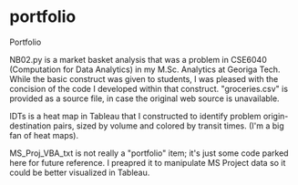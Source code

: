 # portfolio
Portfolio

NB02.py is a market basket analysis that was a problem in CSE6040 (Computation for Data Analytics) in my M.Sc. Analytics at Georiga Tech. While the basic construct was given to students, I was pleased with the concision of the code I developed within that construct. "groceries.csv" is provided as a source file, in case the original web source is unavailable.

IDTs is a heat map in Tableau that I constructed to identify problem origin-destination pairs, sized by volume and colored by transit times. (I'm a big fan of heat maps).

MS_Proj_VBA_txt is not really a "portfolio" item; it's just some code parked here for future reference. I preapred it to manipulate MS Project data so it could be better visualized in Tableau.

